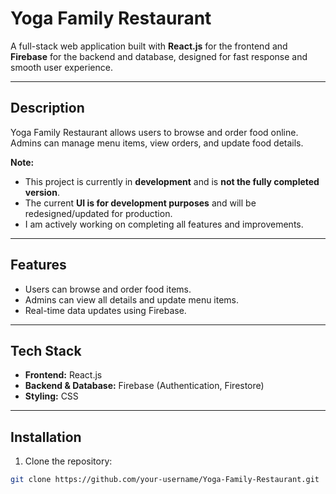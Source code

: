 # Yoga Family Restaurant

A full-stack web application built with **React.js** for the frontend and **Firebase** for the backend and database, designed for fast response and smooth user experience.

---

## Description

Yoga Family Restaurant allows users to browse and order food online. Admins can manage menu items, view orders, and update food details.  

**Note:**  
- This project is currently in **development** and is **not the fully completed version**.  
- The current **UI is for development purposes** and will be redesigned/updated for production.  
- I am actively working on completing all features and improvements.

---

## Features

- Users can browse and order food items.
- Admins can view all details and update menu items.
- Real-time data updates using Firebase.

---

## Tech Stack

- **Frontend:** React.js  
- **Backend & Database:** Firebase (Authentication, Firestore)  
- **Styling:** CSS  

---

## Installation

1. Clone the repository:  
```bash
git clone https://github.com/your-username/Yoga-Family-Restaurant.git
